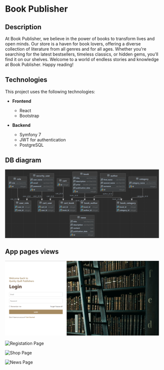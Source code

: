 # Book Publisher

## Description
At Book Publisher, we believe in the power of books to transform lives and open minds. Our store is a haven for book lovers, offering a diverse collection of literature from all genres and for all ages. Whether you're searching for the latest bestsellers, timeless classics, or hidden gems, you'll find it on our shelves.
Welcome to a world of endless stories and knowledge at Book Publisher. Happy reading!

## Technologies
This project uses the following technologies:
- **Frontend**
  - React
  - Bootstrap

- **Backend**
  - Symfony 7
  - JWT for authentication
  - PostgreSQL


## DB diagram
![ERD](./images/ERD.png)


## App pages views
![Login Page](./images/login.png)

![Registation Page](./image/register.png)

![Shop Page](./image/shop.png)

![News Page](./image/news.png)